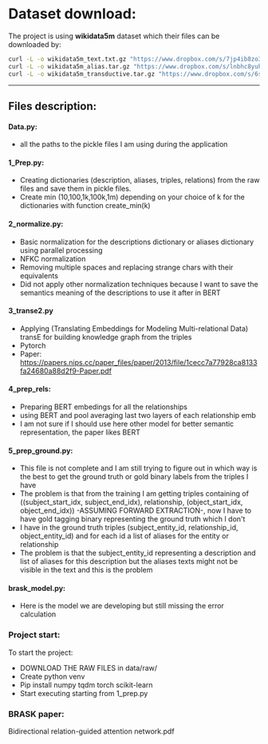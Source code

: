 # Dataset download:

The project is using **wikidata5m** dataset which their files can be downloaded by:

```bash
curl -L -o wikidata5m_text.txt.gz "https://www.dropbox.com/s/7jp4ib8zo3i6m10/wikidata5m_text.txt.gz?dl=1" && gunzip wikidata5m_text.txt.gz
curl -L -o wikidata5m_alias.tar.gz "https://www.dropbox.com/s/lnbhc8yuhit4wm5/wikidata5m_alias.tar.gz?dl=1" && gunzip wikidata5m_alias.tar.gz && tar -xvf wikidata5m_alias.tar
curl -L -o wikidata5m_transductive.tar.gz "https://www.dropbox.com/s/6sbhm0rwo4l73jq/wikidata5m_transductive.tar.gz?dl=1" && gunzip wikidata5m_transductive.tar.gz && tar -xvf wikidata5m_transductive.tar
```

---


## Files description: 

#### Data.py: 
- all the paths to the pickle files I am using during the application

#### 1_Prep.py: 
- Creating dictionaries (description, aliases, triples, relations) from the raw files and  save them in pickle files.
- Create min (10,100,1k,100k,1m) depending on your choice of k for the dictionaries with function create_min(k)


#### 2_normalize.py: 
- Basic normalization for the descriptions dictionary or aliases dictionary using parallel processing
- NFKC normalization
- Removing multiple spaces and replacing strange chars with their equivalents
- Did not apply other normalization techniques because I want to save the semantics meaning of the descriptions to use it after in BERT

#### 3_transe2.py
- Applying (Translating Embeddings for Modeling Multi-relational Data) transE for building  knowledge graph from the triples
- Pytorch
- Paper: https://papers.nips.cc/paper_files/paper/2013/file/1cecc7a77928ca8133fa24680a88d2f9-Paper.pdf

#### 4_prep_rels:
- Preparing BERT embedings for all the relationships
- using BERT and pool averaging last two layers of each  relationship emb
- I am not sure if I should use here other model for better semantic representation, the paper likes BERT


#### 5_prep_ground.py:
- This file is not complete and I am still trying to figure out in which way is the best to get the ground truth or gold binary labels from the triples I have
- The problem is that from the training I am getting triples containing of ((subject_start_idx, subject_end_idx), relationship, (object_start_idx, object_end_idx)) -ASSUMING FORWARD EXTRACTION-, now I have to have gold tagging binary representing the ground truth which I don't
- I have in the ground truth triples (subject_entity_id, relationship_id, object_entity_id) and for each id a list of aliases for the entity or relationship
- The problem is that the subject_entity_id representing a description and list of aliases for this description but the aliases texts might not be visible in the text and this is the problem


#### brask_model.py:
- Here is the model we are developing but still missing the error calculation

### Project start:

To start the project: 
- DOWNLOAD THE RAW FILES in data/raw/
- Create python venv
- Pip install numpy  tqdm torch scikit-learn  
- Start executing starting from 1_prep.py

### BRASK paper: 
 Bidirectional relation-guided attention network.pdf


